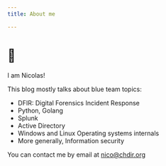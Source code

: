 ```yaml
---
title: About me

---
```


# :wave:

I am Nicolas!

This blog mostly talks about blue team topics: 
- DFIR: Digital Forensics Incident Response
- Python, Golang
- Splunk
- Active Directory
- Windows and Linux Operating systems internals
- More generally, Information security

You can contact me by email at nico@chdir.org

